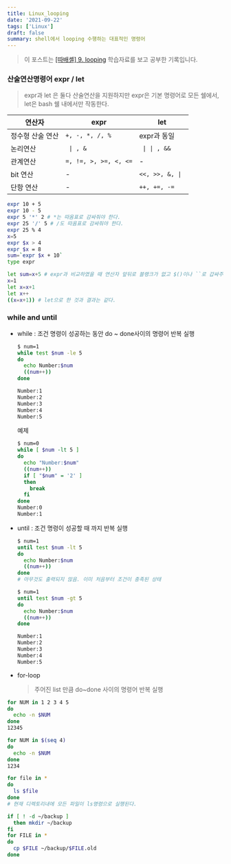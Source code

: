 ```yaml
---
title: Linux_looping
date: '2021-09-22'
tags: ['Linux']
draft: false
summary: shell에서 looping 수행하는 대표적인 명령어
---
```


> 이 포스트는 [[따배셸] 9. looping](https://www.youtube.com/watch?v=SChc2ye4gcg&list=PLApuRlvrZKog2XlvGJQh9KY8ePCvUG7Je&index=10) 학습자료를 보고 공부한 기록입니다.

### 산술연산명령어 expr / let

> expr과 let 은 둘다 산술연산을 지원하지만 expr은 기본 명령어로 모든 쉘에서, let은 bash 쉘 내에서만 작동한다.

| 연산자           | expr                  | let              |
| ---------------- | --------------------- | ---------------- |
| 정수형 산술 연산 | `+, -, *, /, %`       | expr과 동일      |
| 논리연산         | ` \| , &`             | ` \| \| , &&`    |
| 관계연산         | `=, !=, >, >=, <, <=` | -                |
| bit 연산         | -                     | `<<, >>, &, \| ` |
| 단항 연산        | -                     | `++, +=, -=`     |

```sh
expr 10 + 5
expr 10 - 5
expr 5 '*' 2 # *는 따옴표로 감싸줘야 한다.
expr 25 '/' 5 # /도 따옴표로 감싸줘야 한다.
expr 25 % 4
x=5
expr $x > 4
expr $x = 8
sum=`expr $x + 10`
type expr
```

```sh
let sum=x+5 # expr과 비교하였을 때 연산자 앞뒤로 블랭크가 없고 $()이나 ``로 갑싸주지 않아도 된다.
x=1
let x=x+1
let x++
((x=x+1)) # let으로 한 것과 결과는 같다.
```

### while and until

- while : 조건 명령이 성공하는 동안 do ~ done사이의 명령어 반복 실행

  ```bash
  $ num=1
  while test $num -le 5
  do
    echo Number:$num
    ((num++))
  done

  Number:1
  Number:2
  Number:3
  Number:4
  Number:5

  ```

  예제

  ```bash
  $ num=0
  while [ $num -lt 5 ]
  do
    echo "Number:$num"
    ((num++))
    if [ "$num" = '2' ]
    then
      break
    fi
  done
  Number:0
  Number:1
  ```

- until : 조건 명령이 성공할 때 까지 반복 실행

  ```bash
  $ num=1
  until test $num -lt 5
  do
    echo Number:$num
    ((num++))
  done
  # 아무것도 출력되지 않음. 이미 처음부터 조건이 충족된 상태

  $ num=1
  until test $num -gt 5
  do
    echo Number:$num
    ((num++))
  done

  Number:1
  Number:2
  Number:3
  Number:4
  Number:5
  ```

- for-loop
  > 주어진 list 만큼 do~done 사이의 명령어 반복 실행

```sh
for NUM in 1 2 3 4 5
do
  echo -n $NUM
done
12345

for NUM in $(seq 4)
do
  echo -n $NUM
done
1234

for file in *
do
  ls $file
done
# 현재 디렉토리내에 모든 파일이 ls명령으로 실행된다.

if [ ! -d ~/backup ]
  then mkdir ~/backup
fi
for FILE in *
do
  cp $FILE ~/backup/$FILE.old
done
```
